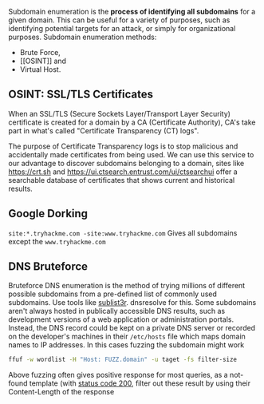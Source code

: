 Subdomain enumeration is the **process of identifying all subdomains** for a given domain.
This can be useful for a variety of purposes, such as identifying potential targets for an attack, or simply for organizational purposes.
Subdomain enumeration methods:
- Brute Force,
- [[OSINT]] and
- Virtual Host.

## OSINT: SSL/TLS Certificates
When an SSL/TLS (Secure Sockets Layer/Transport Layer Security) certificate is created for a domain by a CA (Certificate Authority), CA's take part in what's called "Certificate Transparency (CT) logs".

The purpose of Certificate Transparency logs is to stop malicious and accidentally made certificates from being used.
We can use this service to our advantage to discover subdomains belonging to a domain, sites like https://crt.sh and https://ui.ctsearch.entrust.com/ui/ctsearchui offer a searchable database of certificates that shows current and historical results.

## Google Dorking
 `site:*.tryhackme.com -site:www.tryhackme.com`
Gives all subdomains except the `www.tryhackme.com`

## DNS Bruteforce
Bruteforce DNS enumeration is the method of trying millions of different possible subdomains from a pre-defined list of commonly used subdomains.
Use tools like [sublist3r](https://github.com/aboul3la/Sublist3r). dnsresolve for this.
Some subdomains aren't always hosted in publically accessible DNS results, such as development versions of a web application or administration portals. Instead, the DNS record could be kept on a private DNS server or recorded on the developer's machines in their `/etc/hosts` file which maps domain names to IP addresses. In this cases fuzzing the subdomain might work

```sh
ffuf -w wordlist -H "Host: FUZZ.domain" -u taget -fs filter-size
```
Above fuzzing often gives positive response for most queries, as a not-found template (with [status code 200](logseq://graph/logseq?block-id=674b7bac-5b70-4d4e-a8e7-5bab91860a3a), filter out these result by using their Content-Length of the response